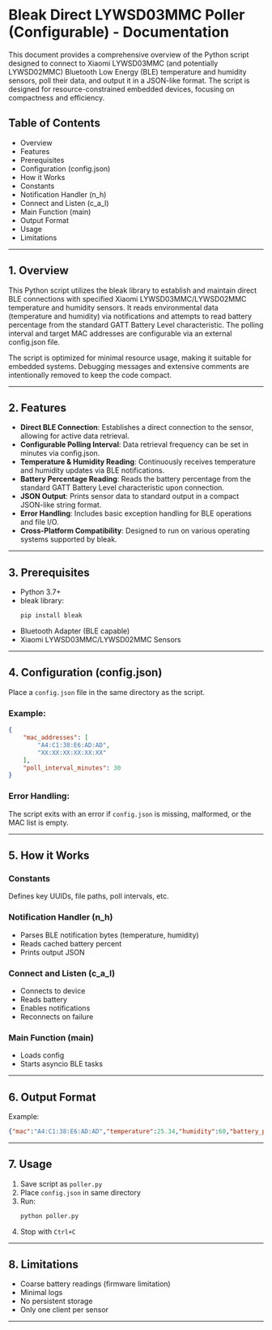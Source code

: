 
# Bleak Direct LYWSD03MMC Poller (Configurable) - Documentation

This document provides a comprehensive overview of the Python script designed to connect to Xiaomi LYWSD03MMC (and potentially LYWSD02MMC) Bluetooth Low Energy (BLE) temperature and humidity sensors, poll their data, and output it in a JSON-like format. The script is designed for resource-constrained embedded devices, focusing on compactness and efficiency.

## Table of Contents
- Overview
- Features
- Prerequisites
- Configuration (config.json)
- How it Works
- Constants
- Notification Handler (n_h)
- Connect and Listen (c_a_l)
- Main Function (main)
- Output Format
- Usage
- Limitations

---

## 1. Overview

This Python script utilizes the bleak library to establish and maintain direct BLE connections with specified Xiaomi LYWSD03MMC/LYWSD02MMC temperature and humidity sensors. It reads environmental data (temperature and humidity) via notifications and attempts to read battery percentage from the standard GATT Battery Level characteristic. The polling interval and target MAC addresses are configurable via an external config.json file.

The script is optimized for minimal resource usage, making it suitable for embedded systems. Debugging messages and extensive comments are intentionally removed to keep the code compact.

---

## 2. Features

- **Direct BLE Connection**: Establishes a direct connection to the sensor, allowing for active data retrieval.
- **Configurable Polling Interval**: Data retrieval frequency can be set in minutes via config.json.
- **Temperature & Humidity Reading**: Continuously receives temperature and humidity updates via BLE notifications.
- **Battery Percentage Reading**: Reads the battery percentage from the standard GATT Battery Level characteristic upon connection.
- **JSON Output**: Prints sensor data to standard output in a compact JSON-like string format.
- **Error Handling**: Includes basic exception handling for BLE operations and file I/O.
- **Cross-Platform Compatibility**: Designed to run on various operating systems supported by bleak.

---

## 3. Prerequisites

- Python 3.7+
- bleak library:
  ```bash
  pip install bleak
  ```
- Bluetooth Adapter (BLE capable)
- Xiaomi LYWSD03MMC/LYWSD02MMC Sensors

---

## 4. Configuration (config.json)

Place a `config.json` file in the same directory as the script.

### Example:
```json
{
    "mac_addresses": [
        "A4:C1:38:E6:AD:AD",
        "XX:XX:XX:XX:XX:XX"
    ],
    "poll_interval_minutes": 30
}
```

### Error Handling:
The script exits with an error if `config.json` is missing, malformed, or the MAC list is empty.

---

## 5. How it Works

### Constants
Defines key UUIDs, file paths, poll intervals, etc.

### Notification Handler (n_h)
- Parses BLE notification bytes (temperature, humidity)
- Reads cached battery percent
- Prints output JSON

### Connect and Listen (c_a_l)
- Connects to device
- Reads battery
- Enables notifications
- Reconnects on failure

### Main Function (main)
- Loads config
- Starts asyncio BLE tasks

---

## 6. Output Format

Example:
```json
{"mac":"A4:C1:38:E6:AD:AD","temperature":25.34,"humidity":60,"battery_percentage":99}
```

---

## 7. Usage

1. Save script as `poller.py`
2. Place `config.json` in same directory
3. Run:
   ```bash
   python poller.py
   ```
4. Stop with `Ctrl+C`

---

## 8. Limitations

- Coarse battery readings (firmware limitation)
- Minimal logs
- No persistent storage
- Only one client per sensor

---

